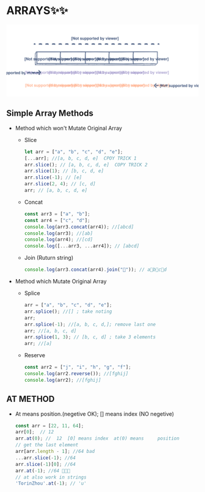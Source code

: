 # ARRAYS✨✨

![array1](img/array1.svg)

## Simple Array Methods

- Method which won't Mutate Original Array

  - Slice

    ```javascript
    let arr = ["a", "b", "c", "d", "e"];
    [...arr]; //[a, b, c, d, e]  CPOY TRICK 1
    arr.slice(); // [a, b, c, d, e]  COPY TRICK 2
    arr.slice(1); // [b, c, d, e]
    arr.slice(-1); // [e]
    arr.slice(2, 4); // [c, d]
    arr; // [a, b, c, d, e]
    ```

  - Concat

    ```javascript
    const arr3 = ["a", "b"];
    const arr4 = ["c", "d"];
    console.log(arr3.concat(arr4)); //[abcd]
    console.log(arr3); //[ab]
    console.log(arr4); //[cd]
    console.log([...arr3, ...arr4]); // [abcd]
    ```

  - Join (Ruturn string)
    ```javascript
    console.log(arr3.concat(arr4).join("🎈")); // a🎈b🎈c🎈d
    ```

- Method which Mutate Original Array

  - Splice

    ```javascript
    arr = ["a", "b", "c", "d", "e"];
    arr.splice(); //[] ; take noting
    arr;
    arr.splice(-1); //[a, b, c, d,]; remove last one
    arr; //[a, b, c, d]
    arr.splice(1, 3); // [b, c, d] ; take 3 elements
    arr; //[a]
    ```

  - Reserve

    ```javascript
    const arr2 = ["j", "i", "h", "g", "f"];
    console.log(arr2.reverse()); //[fghij]
    console.log(arr2); //[fghij]
    ```

## AT METHOD

- At means position.(negetive OK); [] means index (NO negetive)
  ```javascript
  const arr = [22, 11, 64];
  arr[0];  // 12
  arr.at(0); //  12  [0] means index  at(0) means     position
  // get the last element
  arr[arr.length - 1]; //64 bad
  ...arr.slice(-1); //64
  arr.slice(-1)[0]; //64
  arr.at(-1); //64 👏👏👏
  // at also work in strings
  'TorinZhou'.at(-1); // 'u'
  ```
